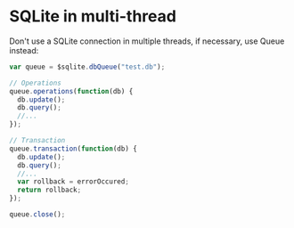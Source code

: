 # SQLite in multi-thread

Don't use a SQLite connection in multiple threads, if necessary, use Queue instead:

```js
var queue = $sqlite.dbQueue("test.db");

// Operations
queue.operations(function(db) {
  db.update();
  db.query();
  //...
});

// Transaction
queue.transaction(function(db) {
  db.update();
  db.query();
  //...
  var rollback = errorOccured;
  return rollback;
});

queue.close();
```